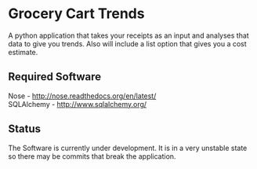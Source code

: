 Grocery Cart Trends
===================

A python application that takes your receipts as an input and analyses that data to give you trends. Also will include a list option that gives you a cost estimate.


Required Software
-----------------

Nose - http://nose.readthedocs.org/en/latest/  
SQLAlchemy - http://www.sqlalchemy.org/

Status
------
The Software is currently under development. It is in a very unstable state so there may be commits that break the application.